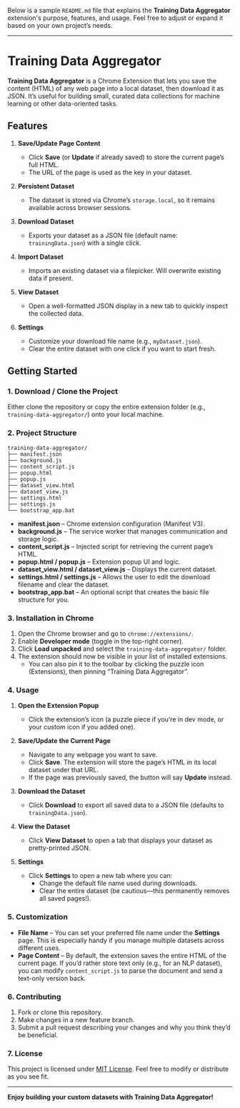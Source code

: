 Below is a sample `README.md` file that explains the **Training Data Aggregator** extension's purpose, features, and usage. Feel free to adjust or expand it based on your own project’s needs.

---

# Training Data Aggregator

**Training Data Aggregator** is a Chrome Extension that lets you save the content (HTML) of any web page into a local dataset, then download it as JSON. It’s useful for building small, curated data collections for machine learning or other data-oriented tasks.

## Features

1. **Save/Update Page Content**  
   - Click **Save** (or **Update** if already saved) to store the current page’s full HTML.  
   - The URL of the page is used as the key in your dataset.

2. **Persistent Dataset**  
   - The dataset is stored via Chrome’s `storage.local`, so it remains available across browser sessions.

3. **Download Dataset**  
   - Exports your dataset as a JSON file (default name: `trainingData.json`) with a single click.

4. **Import Dataset**  
   - Imports an existing dataset via a filepicker.  Will overwrite existing data if present.
   
5. **View Dataset**  
   - Open a well-formatted JSON display in a new tab to quickly inspect the collected data.

6. **Settings**  
   - Customize your download file name (e.g., `myDataset.json`).  
   - Clear the entire dataset with one click if you want to start fresh.

## Getting Started

### 1. Download / Clone the Project

Either clone the repository or copy the entire extension folder (e.g., `training-data-aggregator/`) onto your local machine.

### 2. Project Structure

```
training-data-aggregator/
├── manifest.json
├── background.js
├── content_script.js
├── popup.html
├── popup.js
├── dataset_view.html
├── dataset_view.js
├── settings.html
├── settings.js
└── bootstrap_app.bat
```

- **manifest.json** – Chrome extension configuration (Manifest V3).  
- **background.js** – The service worker that manages communication and storage logic.  
- **content_script.js** – Injected script for retrieving the current page’s HTML.  
- **popup.html / popup.js** – Extension popup UI and logic.  
- **dataset_view.html / dataset_view.js** – Displays the current dataset.  
- **settings.html / settings.js** – Allows the user to edit the download filename and clear the dataset.  
- **bootstrap_app.bat** – An optional script that creates the basic file structure for you.

### 3. Installation in Chrome

1. Open the Chrome browser and go to `chrome://extensions/`.
2. Enable **Developer mode** (toggle in the top-right corner).
3. Click **Load unpacked** and select the `training-data-aggregator/` folder.
4. The extension should now be visible in your list of installed extensions.  
   - You can also pin it to the toolbar by clicking the puzzle icon (Extensions), then pinning “Training Data Aggregator”.

### 4. Usage

1. **Open the Extension Popup**  
   - Click the extension’s icon (a puzzle piece if you’re in dev mode, or your custom icon if you added one).

2. **Save/Update the Current Page**  
   - Navigate to any webpage you want to save.  
   - Click **Save**. The extension will store the page’s HTML in its local dataset under that URL.  
   - If the page was previously saved, the button will say **Update** instead.

3. **Download the Dataset**  
   - Click **Download** to export all saved data to a JSON file (defaults to `trainingData.json`).

4. **View the Dataset**  
   - Click **View Dataset** to open a tab that displays your dataset as pretty-printed JSON.

5. **Settings**  
   - Click **Settings** to open a new tab where you can:  
     - Change the default file name used during downloads.  
     - Clear the entire dataset (be cautious—this permanently removes all saved pages!).

### 5. Customization

- **File Name** – You can set your preferred file name under the **Settings** page. This is especially handy if you manage multiple datasets across different uses.  
- **Page Content** – By default, the extension saves the entire HTML of the current page. If you’d rather store text only (e.g., for an NLP dataset), you can modify `content_script.js` to parse the document and send a text-only version back.

### 6. Contributing

1. Fork or clone this repository.
2. Make changes in a new feature branch.
3. Submit a pull request describing your changes and why you think they’d be beneficial.

### 7. License

This project is licensed under [MIT License](https://opensource.org/licenses/MIT). Feel free to modify or distribute as you see fit.

---

**Enjoy building your custom datasets with Training Data Aggregator!**